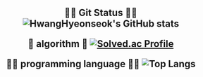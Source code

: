 <h2 align="center">
  
👨‍💻 Git Status 👨‍💻
![HwangHyeonseok's GitHub stats](https://github-readme-stats.vercel.app/api?username=HwangHyeonseok&show_icons=true&theme=radical) 

🔢 algorithm 🔢
[![Solved.ac Profile](http://mazassumnida.wtf/api/generate_badge?boj=hhs0991)](https://solved.ac/hhs0991) 

🧑‍💻 programming language 🧑‍💻
![Top Langs](https://github-readme-stats.vercel.app/api/top-langs/?username=HwangHyeonseok&layout=Demo&theme=onedark) 
  
</h2 align="center">
